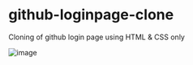 # github-loginpage-clone
Cloning of github login page using HTML & CSS only

![image](https://user-images.githubusercontent.com/31698474/129471661-ed9657f0-65c9-4629-9411-f448e010c161.png)

